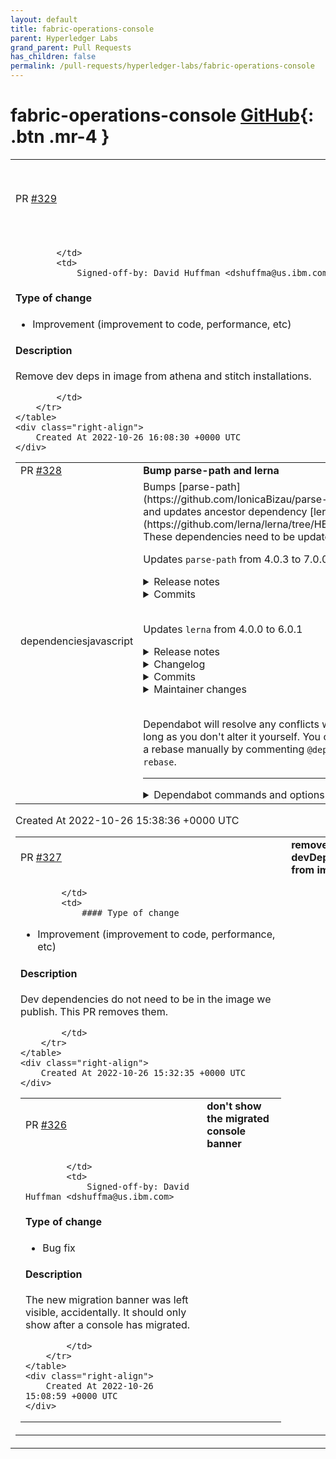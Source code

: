 ```yaml
---
layout: default
title: fabric-operations-console
parent: Hyperledger Labs
grand_parent: Pull Requests
has_children: false
permalink: /pull-requests/hyperledger-labs/fabric-operations-console
---
```


# fabric-operations-console <span class="fs-3 right-align">[GitHub](https://github.com/hyperledger-labs/fabric-operations-console){: .btn .mr-4 }</span>


<div>
    <table>
        <tr>
            <td>
                PR <a href="https://github.com/hyperledger-labs/fabric-operations-console/pull/329" class=".btn">#329</a>
            </td>
            <td>
                <b>
                    clean up dev deps in image
                </b>
            </td>
        </tr>
        <tr>
            <td>
                
            </td>
            <td>
                Signed-off-by: David Huffman <dshuffma@us.ibm.com>

#### Type of change

<!--- What type of change? Pick one option and delete the others. -->

- Improvement (improvement to code, performance, etc)

#### Description
Remove dev deps in image from athena and stitch installations.


            </td>
        </tr>
    </table>
    <div class="right-align">
        Created At 2022-10-26 16:08:30 +0000 UTC
    </div>
</div>

<div>
    <table>
        <tr>
            <td>
                PR <a href="https://github.com/hyperledger-labs/fabric-operations-console/pull/328" class=".btn">#328</a>
            </td>
            <td>
                <b>
                    Bump parse-path and lerna
                </b>
            </td>
        </tr>
        <tr>
            <td>
                <span class="chip">dependencies</span><span class="chip">javascript</span>
            </td>
            <td>
                Bumps [parse-path](https://github.com/IonicaBizau/parse-path) to 7.0.0 and updates ancestor dependency [lerna](https://github.com/lerna/lerna/tree/HEAD/core/lerna). These dependencies need to be updated together.

Updates `parse-path` from 4.0.3 to 7.0.0
<details>
<summary>Release notes</summary>
<p><em>Sourced from <a href="https://github.com/IonicaBizau/parse-path/releases">parse-path's releases</a>.</em></p>
<blockquote>
<h2>7.0.0</h2>
<p>Add the <code>parse_failed</code> property — whether the input was parsed successfully or not.</p>
<h2>6.0.0</h2>
<h3>parse-path 6.0.0</h3>
<p><strong>Breaking changes</strong></p>
<ul>
<li>The <code>resource</code> property will not contain the <code>port</code> anymore. Added the <code>host</code> property which has the port too.</li>
</ul>
<h2>5.0.0</h2>
<h3><code>parse-path</code> 5.0.0</h3>
<p>:star: This is a major release of <code>parse-path</code>! :star:</p>
<h4>Breaking changes</h4>
<ul>
<li><code>parse-path</code> will not parse <code>git@...</code> ssh URLs anymore. Use <code>parse-url</code> for that.</li>
<li>If the input url has a trailing slash, the trailing slash will be added in the <code>pathname</code> too.</li>
<li>The <code>port</code> field is a string. By default empty.</li>
<li>Added the <code>password</code> field (default: <code>&quot;&quot;</code>)</li>
<li>The resource may contain the <code>port</code> in it (e.g. <code>resource: &quot;domain.com:4200&quot;</code>).</li>
</ul>
<h4>Features</h4>
<ul>
<li>Faster</li>
<li>More secure</li>
<li>Cleaner codebase</li>
</ul>
<p>Any questions, suggestions, contributions are always welcome! :blush:</p>
<h2>4.0.4</h2>
<p>Remove the new line characters.</p>
</blockquote>
</details>
<details>
<summary>Commits</summary>
<ul>
<li><a href="https://github.com/IonicaBizau/parse-path/commit/c53b17e228fd09e2e072ce0d9c6076cf7bb879da"><code>c53b17e</code></a> Updated docs</li>
<li><a href="https://github.com/IonicaBizau/parse-path/commit/a0269b12b3f3eb4ce4a1b5a9a6da24832d3d2d8f"><code>a0269b1</code></a> :arrow_up: 7.0.0 :tada:</li>
<li><a href="https://github.com/IonicaBizau/parse-path/commit/e3ee527ab36be1166f72d1654a5a6e31f18c866a"><code>e3ee527</code></a> :arrow_up: 6.1.0 :tada:</li>
<li><a href="https://github.com/IonicaBizau/parse-path/commit/4bae19e8e0e6b8566201387c1b1e664a9e87b904"><code>4bae19e</code></a> Add the parse_failed property.</li>
<li><a href="https://github.com/IonicaBizau/parse-path/commit/3d1525d9ec72f5a1ad67b438bed95dd752ed3413"><code>3d1525d</code></a> Updated docs</li>
<li><a href="https://github.com/IonicaBizau/parse-path/commit/31f7a332f9c4ce5e1c6448ac5a7b4507cb00deed"><code>31f7a33</code></a> Add the host property</li>
<li><a href="https://github.com/IonicaBizau/parse-path/commit/02995c6c7ccb3d05180f235b1dc1c3abb710147b"><code>02995c6</code></a> Merge branch 'patch-1' of github.com:viceice/parse-path into new-version</li>
<li><a href="https://github.com/IonicaBizau/parse-path/commit/cbb46e0e713d747b7851eb98c1c4af1bb1ead238"><code>cbb46e0</code></a> :arrow_up: 6.0.0 :tada:</li>
<li><a href="https://github.com/IonicaBizau/parse-path/commit/01b23dc123c6f2cdc1357eba22243c7b7324e4ea"><code>01b23dc</code></a> test: add test</li>
<li><a href="https://github.com/IonicaBizau/parse-path/commit/9032ebb45a28deb57fef2928acd72fca25aabbef"><code>9032ebb</code></a> fix: use hostname instead of host</li>
<li>Additional commits viewable in <a href="https://github.com/IonicaBizau/parse-path/compare/4.0.3...7.0.0">compare view</a></li>
</ul>
</details>
<br />

Updates `lerna` from 4.0.0 to 6.0.1
<details>
<summary>Release notes</summary>
<p><em>Sourced from <a href="https://github.com/lerna/lerna/releases">lerna's releases</a>.</em></p>
<blockquote>
<h2>v6.0.1</h2>
<h2><a href="https://github.com/lerna/lerna/compare/v6.0.0...v6.0.1">6.0.1</a> (2022-10-14)</h2>
<h3>Bug Fixes</h3>
<ul>
<li><strong>run:</strong> allow for loading of env files to be skipped (<a href="https://github-redirect.dependabot.com/lerna/lerna/issues/3375">#3375</a>) (<a href="https://github.com/lerna/lerna/commit/5dbd904009ede4cc952fc7f8cbafebf6b12d81a1">5dbd904</a>)</li>
</ul>
<h2>v6.0.0</h2>
<h1><a href="https://github.com/lerna/lerna/compare/v6.0.0-alpha.2...v6.0.0">6.0.0</a> (2022-10-12)</h1>
<h3>Super fast, modern task-runner implementation for <code>lerna run</code></h3>
<p>As of version 6.0.0, Lerna will now delegate the implementation details of the <code>lerna run</code> command to the super fast, modern task-runner (powered by Nx) by default.</p>
<p>If for some reason you wish to opt in to the legacy task-runner implementation details (powered by <code>p-map</code> and <code>p-queue</code>), you can do so by setting <code>&quot;useNx&quot;: false</code> in your lerna.json. (Please let us know via a Github issue if you feel the need to do that, however, as in general the new task-runner should just work how you expect it to as a lerna user).</p>
<h3>Interactive configurtion for <code>lerna run</code> caching and task pipelines via the new <code>lerna add-caching</code> command</h3>
<p>When using the modern task-runner implementation described above, the way to get the most out of it is to tell it about the outputs of your various scripts, and also any relationships that exist between them (such as needing to run the <code>build</code> script before the <code>test</code>, for example).</p>
<p>Simply run <code>lerna add-caching</code> and follow the instructions in order to generate all the relevant configuration for your workspace.</p>
<p>You can learn more about the configuration it generates here: <a href="https://lerna.js.org/docs/concepts/task-pipeline-configuration">https://lerna.js.org/docs/concepts/task-pipeline-configuration</a></p>
<h3>Automatic loading of .env files in <code>lerna run</code> with the new task-runner implementation</h3>
<p>By default the modern task runner powered by Nx will automatically load <code>.env</code> files for you. You can set <code>--load-env-files</code> to false if you want to disable this behavior for any reason.</p>
<p>For more details about what <code>.env</code> files will be loaded by default please see: <a href="https://nx.dev/recipes/environment-variables/define-environment-variables">https://nx.dev/recipes/environment-variables/define-environment-variables</a></p>
<h3>Obselete options in <code>lerna run</code> with the new task-runner implementation</h3>
<p>There are certain legacy options for <code>lerna run</code> which are no longer applicable to the modern task-runner. Please see full details about those flags, and the reason behind their obselence, here:</p>
<p><a href="https://lerna.js.org/docs/lerna6-obsolete-options">https://lerna.js.org/docs/lerna6-obsolete-options</a></p>
<h3>New <code>lerna repair</code> command</h3>
<p>When configuration changes over time as new versions of a tool are published it can be tricky to keep up with the changes and sometimes it's possible to miss out on optimizations as a result.</p>
<p>When you run the new command <code>lerna repair</code>, lerna will execute a serious of code migrations/codemods which update your workspace to the latest and greatest best practices for workspace configuration.</p>
<p>The actual codemods which run will be added to over time, but for now one you might see run on your workspace is that it will remove any explicit <code>&quot;useNx&quot;: true</code> references from lerna.json files, because that is no longer necessary and it's cleaner not to have it.</p>
<p>We are really excited about this feature and how we can use it to help users keep their workspaces up to date.</p>
<!-- raw HTML omitted -->
</blockquote>
<p>... (truncated)</p>
</details>
<details>
<summary>Changelog</summary>
<p><em>Sourced from <a href="https://github.com/lerna/lerna/blob/main/core/lerna/CHANGELOG.md">lerna's changelog</a>.</em></p>
<blockquote>
<h2><a href="https://github.com/lerna/lerna/compare/v6.0.0...v6.0.1">6.0.1</a> (2022-10-14)</h2>
<h3>Bug Fixes</h3>
<ul>
<li><strong>run:</strong> allow for loading of env files to be skipped (<a href="https://github-redirect.dependabot.com/lerna/lerna/issues/3375">#3375</a>) (<a href="https://github.com/lerna/lerna/commit/5dbd904009ede4cc952fc7f8cbafebf6b12d81a1">5dbd904</a>)</li>
</ul>
<h1><a href="https://github.com/lerna/lerna/compare/v6.0.0-alpha.2...v6.0.0">6.0.0</a> (2022-10-12)</h1>
<p><strong>Note:</strong> Version bump only for package lerna</p>
<h1><a href="https://github.com/lerna/lerna/compare/v6.0.0-alpha.1...v6.0.0-alpha.2">6.0.0-alpha.2</a> (2022-10-12)</h1>
<h3>Bug Fixes</h3>
<ul>
<li><strong>run:</strong> update docs for v6 (<a href="https://github-redirect.dependabot.com/lerna/lerna/issues/3366">#3366</a>) (<a href="https://github.com/lerna/lerna/commit/130f4906bee3e240ea9ad9245dfb0fe208668dae">130f490</a>)</li>
</ul>
<h1><a href="https://github.com/lerna/lerna/compare/v5.6.2...v6.0.0-alpha.1">6.0.0-alpha.1</a> (2022-10-09)</h1>
<h1><a href="https://github.com/lerna/lerna/compare/v5.6.1...v6.0.0-alpha.0">6.0.0-alpha.0</a> (2022-10-07)</h1>
<p><strong>Note:</strong> Version bump only for package lerna</p>
<h2><a href="https://github.com/lerna/lerna/compare/v5.6.1...v5.6.2">5.6.2</a> (2022-10-09)</h2>
<p><strong>Note:</strong> Version bump only for package lerna</p>
<h2><a href="https://github.com/lerna/lerna/compare/v5.6.0...v5.6.1">5.6.1</a> (2022-09-30)</h2>
<h3>Bug Fixes</h3>
<ul>
<li><strong>add-caching:</strong> ensure lerna.json is configured automatically (<a href="https://github.com/lerna/lerna/commit/9677cda7c9e16ae3cc02cd01c7b1087d81095750">9677cda</a>)</li>
</ul>
<h1><a href="https://github.com/lerna/lerna/compare/v5.5.4...v5.6.0">5.6.0</a> (2022-09-29)</h1>
<h3>Features</h3>
<ul>
<li><strong>core:</strong> add add-caching command (<a href="https://github-redirect.dependabot.com/lerna/lerna/issues/3350">#3350</a>) (<a href="https://github.com/lerna/lerna/commit/ef09a06ffc30384194fb120307269f49e4ebc54b">ef09a06</a>)</li>
<li><strong>repair:</strong> add lerna repair command (<a href="https://github-redirect.dependabot.com/lerna/lerna/issues/3314">#3314</a>) (<a href="https://github.com/lerna/lerna/commit/7defab3434687fc8e17f921250846aa279ac3df3">7defab3</a>)</li>
</ul>
<h2><a href="https://github.com/lerna/lerna/compare/v5.5.3...v5.5.4">5.5.4</a> (2022-09-28)</h2>
<p><strong>Note:</strong> Version bump only for package lerna</p>
<h2><a href="https://github.com/lerna/lerna/compare/v5.5.2...v5.5.3">5.5.3</a> (2022-09-28)</h2>
<p><strong>Note:</strong> Version bump only for package lerna</p>
<h2><a href="https://github.com/lerna/lerna/compare/v5.5.1...v5.5.2">5.5.2</a> (2022-09-20)</h2>
<p><strong>Note:</strong> Version bump only for package lerna</p>
<!-- raw HTML omitted -->
</blockquote>
<p>... (truncated)</p>
</details>
<details>
<summary>Commits</summary>
<ul>
<li><a href="https://github.com/lerna/lerna/commit/4fcefff1b7d982c83b6d68d0a84d7e878ea87449"><code>4fcefff</code></a> chore(release): v6.0.1</li>
<li><a href="https://github.com/lerna/lerna/commit/5dbd904009ede4cc952fc7f8cbafebf6b12d81a1"><code>5dbd904</code></a> fix(run): allow for loading of env files to be skipped (<a href="https://github.com/lerna/lerna/tree/HEAD/core/lerna/issues/3375">#3375</a>)</li>
<li><a href="https://github.com/lerna/lerna/commit/6fa5951a03d3c0c4bd2f154b413cc9a378adc02b"><code>6fa5951</code></a> chore(release): v6.0.0</li>
<li><a href="https://github.com/lerna/lerna/commit/154b93901308cbfd6b803e1f199e9b6d2e362b6f"><code>154b939</code></a> chore(release): v6.0.0-alpha.2</li>
<li><a href="https://github.com/lerna/lerna/commit/130f4906bee3e240ea9ad9245dfb0fe208668dae"><code>130f490</code></a> fix(run): update docs for v6 (<a href="https://github.com/lerna/lerna/tree/HEAD/core/lerna/issues/3366">#3366</a>)</li>
<li><a href="https://github.com/lerna/lerna/commit/8a1660e1e78c39db2f7a080862d93bbde6dd9339"><code>8a1660e</code></a> chore(release): v6.0.0-alpha.1</li>
<li><a href="https://github.com/lerna/lerna/commit/a926c6a648c85a4ea97ef343b3a796bbe0b25d22"><code>a926c6a</code></a> Merge branch 'main' into next</li>
<li><a href="https://github.com/lerna/lerna/commit/04f85a38c72dd043e7e25072c6e29d8a6411b867"><code>04f85a3</code></a> chore(release): v5.6.2</li>
<li><a href="https://github.com/lerna/lerna/commit/84597c511c4503562c641b481a2854137465ba5c"><code>84597c5</code></a> chore(release): v6.0.0-alpha.0</li>
<li><a href="https://github.com/lerna/lerna/commit/8991812096dc874fc7be6ae7130e03c9a660f2c7"><code>8991812</code></a> feat(run)!: legacy task runner implementations no longer used by default (<a href="https://github.com/lerna/lerna/tree/HEAD/core/lerna/issues/3355">#3355</a>)</li>
<li>Additional commits viewable in <a href="https://github.com/lerna/lerna/commits/v6.0.1/core/lerna">compare view</a></li>
</ul>
</details>
<details>
<summary>Maintainer changes</summary>
<p>This version was pushed to npm by <a href="https://www.npmjs.com/~jameshenry">jameshenry</a>, a new releaser for lerna since your current version.</p>
</details>
<br />


Dependabot will resolve any conflicts with this PR as long as you don't alter it yourself. You can also trigger a rebase manually by commenting `@dependabot rebase`.

[//]: # (dependabot-automerge-start)
[//]: # (dependabot-automerge-end)

---

<details>
<summary>Dependabot commands and options</summary>
<br />

You can trigger Dependabot actions by commenting on this PR:
- `@dependabot rebase` will rebase this PR
- `@dependabot recreate` will recreate this PR, overwriting any edits that have been made to it
- `@dependabot merge` will merge this PR after your CI passes on it
- `@dependabot squash and merge` will squash and merge this PR after your CI passes on it
- `@dependabot cancel merge` will cancel a previously requested merge and block automerging
- `@dependabot reopen` will reopen this PR if it is closed
- `@dependabot close` will close this PR and stop Dependabot recreating it. You can achieve the same result by closing it manually
- `@dependabot ignore this major version` will close this PR and stop Dependabot creating any more for this major version (unless you reopen the PR or upgrade to it yourself)
- `@dependabot ignore this minor version` will close this PR and stop Dependabot creating any more for this minor version (unless you reopen the PR or upgrade to it yourself)
- `@dependabot ignore this dependency` will close this PR and stop Dependabot creating any more for this dependency (unless you reopen the PR or upgrade to it yourself)
- `@dependabot use these labels` will set the current labels as the default for future PRs for this repo and language
- `@dependabot use these reviewers` will set the current reviewers as the default for future PRs for this repo and language
- `@dependabot use these assignees` will set the current assignees as the default for future PRs for this repo and language
- `@dependabot use this milestone` will set the current milestone as the default for future PRs for this repo and language

You can disable automated security fix PRs for this repo from the [Security Alerts page](https://github.com/hyperledger-labs/fabric-operations-console/network/alerts).

</details>
            </td>
        </tr>
    </table>
    <div class="right-align">
        Created At 2022-10-26 15:38:36 +0000 UTC
    </div>
</div>

<div>
    <table>
        <tr>
            <td>
                PR <a href="https://github.com/hyperledger-labs/fabric-operations-console/pull/327" class=".btn">#327</a>
            </td>
            <td>
                <b>
                    remove npm devDependencies from image
                </b>
            </td>
        </tr>
        <tr>
            <td>
                
            </td>
            <td>
                #### Type of change

<!--- What type of change? Pick one option and delete the others. -->

- Improvement (improvement to code, performance, etc)

#### Description
Dev dependencies do not need to be in the image we publish. This PR removes them.


            </td>
        </tr>
    </table>
    <div class="right-align">
        Created At 2022-10-26 15:32:35 +0000 UTC
    </div>
</div>

<div>
    <table>
        <tr>
            <td>
                PR <a href="https://github.com/hyperledger-labs/fabric-operations-console/pull/326" class=".btn">#326</a>
            </td>
            <td>
                <b>
                    don't show the migrated console banner
                </b>
            </td>
        </tr>
        <tr>
            <td>
                
            </td>
            <td>
                Signed-off-by: David Huffman <dshuffma@us.ibm.com>

#### Type of change

<!--- What type of change? Pick one option and delete the others. -->

- Bug fix

#### Description
The new migration banner was left visible, accidentally. It should only show after a console has migrated.


            </td>
        </tr>
    </table>
    <div class="right-align">
        Created At 2022-10-26 15:08:59 +0000 UTC
    </div>
</div>

